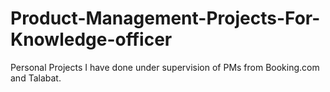 # Product-Management-Projects-For-Knowledge-officer
Personal Projects I have done under supervision of PMs from Booking.com and Talabat.
